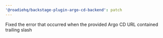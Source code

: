 ```yaml
---
'@roadiehq/backstage-plugin-argo-cd-backend': patch
---
```


Fixed the error that occurred when the provided Argo CD URL contained trailing slash
